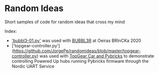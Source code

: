 # Random Ideas
Short samples of code for random ideas that cross my mind

Index:

- ['bubbl3-01.py'](https://github.com/JorgePe/randomideas/blob/master/blubbl3-01.py) was used with [BUBBL3R](https://youtu.be/xt192bN5Yfk) at Oeiras BRInCKa 2020
- ['topgear-controller.py'] (https://github.com/JorgePe/randomideas/blob/master/topgear-controller.py) was used with [TopGear Car and Pybricks](https://youtu.be/zvy0BS-2rJE) to demonstrate controlling Powered Up hubs running Pybricks firmware through the Nordic UART Service
